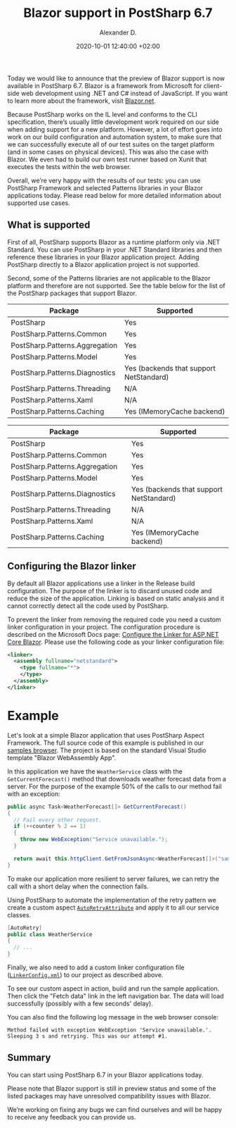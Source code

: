 ﻿---
layout: post 
comments: true
title: "Blazor support in PostSharp 6.7"
date: 2020-10-01 12:40:00 +02:00
categories: [Announcement]
permalink: /post/blazor-support-6.7.html
author: "Alexander D."
image: /assets/images/blog/2020-10-01-blazor_support_6_7/blazor-support.jpg
---
Today we would like to announce that the preview of Blazor support is now available in PostSharp 6.7. Blazor is a framework from Microsoft for client-side web development using .NET and C# instead of JavaScript. If you want to learn more about the framework, visit [Blazor.net](https://blazor.net).

Because PostSharp works on the IL level and conforms to the CLI specification, there’s usually little development work required on our side when adding support for a new platform. However, a lot of effort goes into work on our build configuration and automation system, to make sure that we can successfully execute all of our test suites on the target platform (and in some cases on physical devices). This was also the case with Blazor. We even had to build our own test runner based on Xunit that executes the tests within the web browser.

Overall, we’re very happy with the results of our tests: you can use PostSharp Framework and selected Patterns libraries in your Blazor applications today. Please read below for more detailed information about supported use cases.

## What is supported
First of all, PostSharp supports Blazor as a runtime platform only via .NET Standard. You can use PostSharp in your .NET Standard libraries and then reference these libraries in your Blazor application project. Adding PostSharp directly to a Blazor application project is not supported.

Second, some of the Patterns libraries are not applicable to the Blazor platform and therefore are not supported. See the table below for the list of the PostSharp packages that support Blazor.

| Package                          | Supported
|----------------------------------|----------
| PostSharp                        | Yes
| PostSharp.Patterns.Common        | Yes
| PostSharp.Patterns.Aggregation   | Yes
| PostSharp.Patterns.Model         | Yes
| PostSharp.Patterns.Diagnostics   | Yes (backends that support NetStandard)
| PostSharp.Patterns.Threading     | N/A
| PostSharp.Patterns.Xaml          | N/A
| PostSharp.Patterns.Caching       | Yes (IMemoryCache backend)


| Package                          |          | Supported
|----------------------------------|----------|------------
| PostSharp                        |          |Yes
| PostSharp.Patterns.Common        |          |Yes
| PostSharp.Patterns.Aggregation   |          |Yes
| PostSharp.Patterns.Model         |          |Yes
| PostSharp.Patterns.Diagnostics   |          |Yes (backends that support NetStandard)
| PostSharp.Patterns.Threading     |          |N/A
| PostSharp.Patterns.Xaml          |          |N/A
| PostSharp.Patterns.Caching       |          |Yes (IMemoryCache backend)




## Configuring the Blazor linker
By default all Blazor applications use a linker in the Release build configuration. The purpose of the linker is to discard unused code and reduce the size of the application. Linking is based on static analysis and it cannot correctly detect all the code used by PostSharp.

To prevent the linker from removing the required code you need a custom linker configuration in your project. The configuration procedure is described on the Microsoft Docs page: [Configure the Linker for ASP.NET Core Blazor](https://docs.microsoft.com/en-us/aspnet/core/blazor/host-and-deploy/configure-linker). Please use the following code as your linker configuration file: 

```xml
<linker>
  <assembly fullname="netstandard">
    <type fullname="*">
    </type>
  </assembly>
</linker>
```


# Example
Let's look at a simple Blazor application that uses PostSharp Aspect Framework. The full source code of this example is published in our [samples browser](https://samples.postsharp.net/f/PostSharp.Samples.Blazor.AutoRetry/). The project is based on the standard Visual Studio template "Blazor WebAssembly App".

In this application we have the `WeatherService` class with the `GetCurrentForecast()` method that downloads weather forecast data from a server.
For the purpose of the example 50% of the calls to our method fail with an exception:

```csharp
public async Task<WeatherForecast[]> GetCurrentForecast()
{
  // Fail every other request.
  if (++counter % 2 == 1)
  {
    throw new WebException("Service unavailable.");
  }

  return await this.httpClient.GetFromJsonAsync<WeatherForecast[]>("sample-data/weather.json");
}
```

To make our application more resilient to server failures, we can retry the call with a short delay when the connection fails.

Using PostSharp to automate the implementation of the retry pattern we create a custom aspect [`AutoRetryAttribute`](https://samples.postsharp.net/f/PostSharp.Samples.Blazor.AutoRetry/Aspects/AutoRetryAttribute.cs.html) and apply it to all our service classes.

```csharp
[AutoRetry]
public class WeatherService
{
  // ...
}
```

Finally, we also need to add a custom linker configuration file ([`LinkerConfig.xml`](https://samples.postsharp.net/f/PostSharp.Samples.Blazor.AutoRetry/LinkerConfig.xml.html)) to our project as described above.

To see our custom aspect in action, build and run the sample application. Then click the "Fetch data" link in the left navigation bar. The data will load successfully (possibly with a few seconds' delay).

You can also find the following log message in the web browser console:

```
Method failed with exception WebException 'Service unavailable.'. Sleeping 3 s and retrying. This was our attempt #1.
```

## Summary
You can start using PostSharp 6.7 in your Blazor applications today.

Please note that Blazor support is still in preview status and some of the listed packages may have unresolved compatibility issues with Blazor.

We’re working on fixing any bugs we can find ourselves and will be happy to receive any feedback you can provide us.